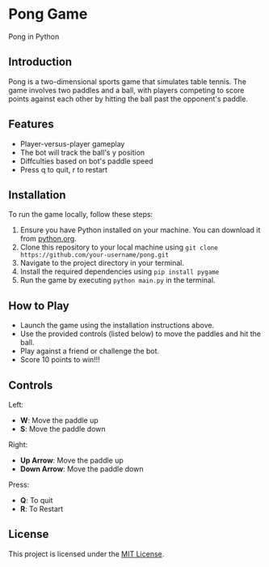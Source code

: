 # Pong Game

Pong in Python

## Introduction

Pong is a two-dimensional sports game that simulates table tennis. The game involves two paddles and a ball, with players competing to score points against each other by hitting the ball past the opponent's paddle.

## Features

- Player-versus-player gameplay
- The bot will track the ball's y position
- Diffculties based on bot's paddle speed
- Press q to quit, r to restart

## Installation

To run the game locally, follow these steps:

1. Ensure you have Python installed on your machine. You can download it from [python.org](https://www.python.org/downloads/).
2. Clone this repository to your local machine using `git clone https://github.com/your-username/pong.git`
3. Navigate to the project directory in your terminal.
4. Install the required dependencies using `pip install pygame`
5. Run the game by executing `python main.py` in the terminal.

## How to Play

- Launch the game using the installation instructions above.
- Use the provided controls (listed below) to move the paddles and hit the ball.
- Play against a friend or challenge the bot.
- Score 10 points to win!!!

## Controls

Left:
- **W**: Move the paddle up
- **S**: Move the paddle down

Right:
- **Up Arrow**: Move the paddle up
- **Down Arrow**: Move the paddle down

Press:
- **Q**: To quit
- **R**: To Restart

## License

This project is licensed under the [MIT License](LICENSE).


